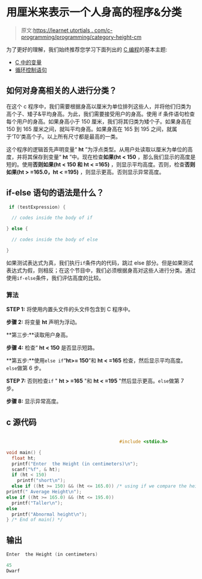 # 用厘米来表示一个人身高的程序&分类

> 原文:[https://learnet utortials . com/c-programming/programming/category-height-cm](https://learnetutorials.com/c-programming/programs/categorize-height-centimeter)

为了更好的理解，我们始终推荐您学习下面列出的 [C 编程](../ "C programming")的基本主题:

*   [C 中的变量](../../c-programming/variables)
*   [循环控制语句](../../c-programming/loop-control-statements)

## 如何对身高相关的人进行分类？

在这个 c 程序中，我们需要根据身高以厘米为单位排列这些人，并将他们归类为高个子、矮子&平均身高。为此，我们需要接受用户的身高。使用 if 条件语句检查每个用户的身高。如果身高小于 150 厘米，我们将其归类为矮个子。如果身高在 150 到 165 厘米之间，就叫平均身高。如果身高在 165 到 195 之间，就属于‘T0’类高个子。以上所有尺寸都是最高的一类。

这个程序的逻辑首先声明变量“ **ht** ”为浮点类型。从用户处读取以厘米为单位的高度，并将其保存到变量“ **ht** ”中。现在检查**如果(ht < 150** ，那么我们显示的高度是短的。使用**否则如果(ht < 150 和 ht < =165)** ，则显示平均高度。否则，检查**否则如果(ht > =165.0，ht < =195)** ，则显示更高。否则显示异常高度。

## if-else 语句的语法是什么？

```c
 if (testExpression) {

  // codes inside the body of if

} else {

  // codes inside the body of else

} 

```

如果测试表达式为真，我们执行`if`条件内的代码，跳过 else 部分。但是如果测试表达式为假，则相反；在这个节目中，我们必须根据身高对这些人进行分类。通过使用`if-else`条件，我们评估高度的比较。

### 算法

**STEP 1:** 将使用内置头文件的头文件包含到 C 程序中。

**步骤 2:** 将变量 **ht** 声明为浮动。

**第三步:**读取用户身高。

**步骤 4:** 检查“ **ht < 150** 是否显示短路。

**第五步:**使用`else if`“**ht>= 150**”和 **ht < =165** 检查，然后显示平均高度。`else`做第 6 步。

**STEP 7:** 否则检查`if` " **ht > =165** "和 **ht < =195** "然后显示更高。`else`做第 7 步。

**步骤 8:** 显示异常高度。

## c 源代码

```c

                                          #include <stdio.h>

void main() {
  float ht;
  printf("Enter  the Height (in centimeters)\n");
  scanf("%f", & ht);
  if (ht < 150)
    printf("short\n");
  else if ((ht >= 150) && (ht <= 165.0)) /* using if we compare the heights */
printf(" Average Height\n");
else if ((ht >= 165.0) && (ht <= 195.0))
  printf("Taller\n");
else
  printf("Abnormal height\n");
} /* End of main() */

```

## 输出

```c
Enter  the Height (in centimeters)

45
Dwarf
```